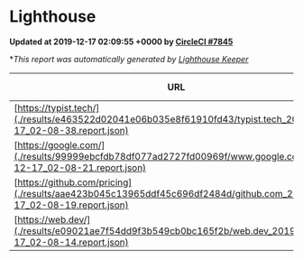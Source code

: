 
# Lighthouse

**Updated at 2019-12-17 02:09:55 +0000 by [CircleCI #7845](https://circleci.com/gh/ItinerisLtd/lighthouse-keeper-example/7845)**

**This report was automatically generated by [Lighthouse Keeper](https://github.com/itinerisltd/lighthouse-keeper)*

| URL | Performance | Accessibility | Best Practices | SEO | PWA | Updated At |
| --- | --- | --- | --- | --- | --- | --- |
| [https://typist.tech/](./results/e463522d02041e06b035e8f61910fd43/typist.tech_2019-12-17_02-08-38.report.json) | 0.98 | 0.92 | 0.79 | 1 | 0.59 | 2019-12-17T02:08:38.690Z |
| [https://google.com/](./results/99999ebcfdb78df077ad2727fd00969f/www.google.com_2019-12-17_02-08-21.report.json) | 0.94 | 0.86 | 0.93 | 0.92 | 0.56 | 2019-12-17T02:08:21.507Z |
| [https://github.com/pricing](./results/aae423b045c13965ddf45c696df2484d/github.com_2019-12-17_02-08-19.report.json) | 0.83 | 0.93 | 0.93 | 0.9 | 0.56 | 2019-12-17T02:08:19.384Z |
| [https://web.dev/](./results/e09021ae7f54dd9f3b549cb0bc165f2b/web.dev_2019-12-17_02-08-14.report.json) | 0.96 | 0.9 | 1 | 1 | 0.93 | 2019-12-17T02:08:14.970Z |
